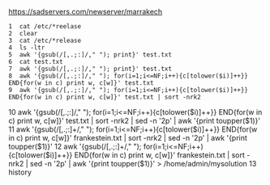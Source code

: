 https://sadservers.com/newserver/marrakech
    
    1  cat /etc/*reelase
    2  clear
    3  cat /etc/*release
    4  ls -ltr
    5  awk '{gsub(/[,.;:]/," "); print}' test.txt
    6  cat test.txt 
    7  awk '{gsub(/[,.;:]/," "); print}' test.txt
    8  awk '{gsub(/[,.;:]/," "); for(i=1;i<=NF;i++){c[tolower($i)]++}} END{for(w in c) print w, c[w]}' test.txt
    9  awk '{gsub(/[,.;:]/," "); for(i=1;i<=NF;i++){c[tolower($i)]++}} END{for(w in c) print w, c[w]}' test.txt | sort -nrk2
   10  awk '{gsub(/[,.;:]/," "); for(i=1;i<=NF;i++){c[tolower($i)]++}} END{for(w in c) print w, c[w]}' test.txt | sort -nrk2 | sed -n '2p' | awk '{print toupper($1)}'
   11  awk '{gsub(/[,.;:]+/," "); for(i=1;i<=NF;i++){c[tolower($i)]++}} END{for(w in c) print w, c[w]}' frankestein.txt | sort -nrk2 | sed -n '2p' | awk '{print toupper($1)}'
   12  awk '{gsub(/[,.;:]+/," "); for(i=1;i<=NF;i++){c[tolower($i)]++}} END{for(w in c) print w, c[w]}' frankestein.txt | sort -nrk2 | sed -n '2p' | awk '{print toupper($1)}' > /home/admin/mysolution
   13  history